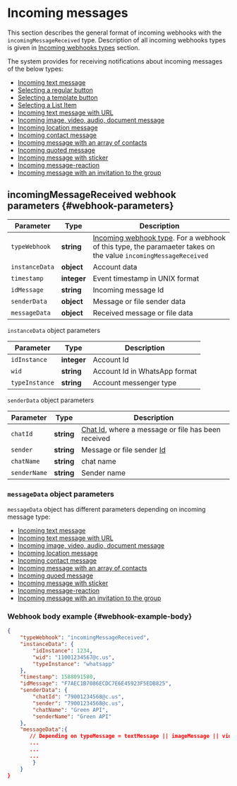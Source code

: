# Incoming messages

This section describes the general format of incoming webhooks with the `incomingMessageReceived` type. Description of all incoming webhooks types is given in [Incoming webhooks types](../type-webhook.md) section.

The system provides for receiving notifications about incoming messages of the below types:

- [Incoming text message](TextMessage.md)
- [Selecting a regular button](/docs/api/receiving/notifications-format/selected-buttons/ButtonsResponseMessage.md)
- [Selecting a template button](/docs/api/receiving/notifications-format/selected-buttons/TemplateButtonsReplyMessage.md)
- [Selecting a List Item](/docs/api/receiving/notifications-format/selected-buttons/ListResponseMessage.md)
- [Incoming text message with URL](ExtendedTextMessage.md)
- [Incoming image, video, audio, document message](ImageMessage.md)
- [Incoming location message](LocationMessage.md)
- [Incoming contact message](ContactMessage.md)
- [Incoming message with an array of contacts](ContactsArrayMessage.md)
- [Incoming quoted message](QuotedMessage.md)
- [Incoming message with sticker](StickerMessage.md)
- [Incoming message-reaction](ReactionMessage.md)
- [Incoming message with an invitation to the group](GroupInviteMessage.md)

## incomingMessageReceived webhook parameters {#webhook-parameters}

Parameter | Type | Description
----- | ----- | -----
`typeWebhook` | **string** | [Incoming webhook type](../type-webhook.md). For a webhook of this type, the paramaeter takes on the value `incomingMessageReceived`
`instanceData` | **object** | Account data
`timestamp` | **integer** | Event timestamp in UNIX format
`idMessage` | **string** | Incoming message Id
`senderData` | **object** | Message or file sender data
`messageData` | **object** | Received message or file data

`instanceData` object parameters

Parameter | Type | Description
----- | ----- | -----
`idInstance` | **integer** | Account Id
`wid` | **string** | Account Id in WhatsApp format
`typeInstance` | **string** | Account messenger type 

`senderData` object parameters

Parameter | Type | Description
----- | ----- | -----
`chatId` | **string** | [Chat Id](../../../chat-id.md), where a message or file has been received
`sender` | **string** | Message or file sender [Id](../../../chat-id.md#corr) 
`chatName` | **string** | chat name
`senderName` | **string** | Sender name

### `messageData` object parameters

`messageData` object has different parameters depending on incoming message type:

- [Incoming text message](TextMessage.md)
- [Incoming text message with URL](ExtendedTextMessage.md)
- [Incoming image, video, audio, document message](ImageMessage.md)
- [Incoming location message](LocationMessage.md)
- [Incoming contact message](ContactMessage.md)
- [Incoming message with an array of contacts](ContactsArrayMessage.md)
- [Incoming quoed message](QuotedMessage.md)
- [Incoming message with sticker](StickerMessage.md)
- [Incoming message-reaction](ReactionMessage.md)
- [Incoming message with an invitation to the group](GroupInviteMessage.md)

### Webhook body example {#webhook-example-body}

```json
{
    "typeWebhook": "incomingMessageReceived",
    "instanceData": {
        "idInstance": 1234,
        "wid": "11001234567@c.us",
        "typeInstance": "whatsapp"
    },
    "timestamp": 1588091580,
    "idMessage": "F7AEC1B7086ECDC7E6E45923F5EDB825",
    "senderData": {
        "chatId": "79001234568@c.us",
        "sender": "79001234568@c.us",
        "chatName": "Green API",
        "senderName": "Green API"
    },
    "messageData":{
       // Depending on typeMessage = textMessage || imageMessage || videoMessage || documentMessage || audioMessage || locationMessage || contactMessage || extendedTextMessage || quotedMessage
       ...
       ...
       ...
        }
    }
}
```